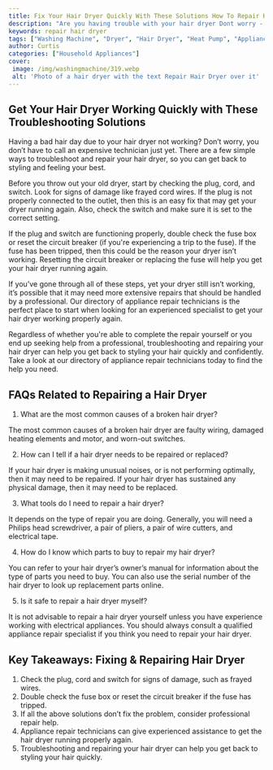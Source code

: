 ```yaml
---
title: Fix Your Hair Dryer Quickly With These Solutions How To Repair Hair Dryer
description: "Are you having trouble with your hair dryer Dont worry - weve got you covered Read this blog post to find out how to fix it quickly with our simple solutions"
keywords: repair hair dryer
tags: ["Washing Machine", "Dryer", "Hair Dryer", "Heat Pump", "Appliance Repair", "Laundry Appliances"]
author: Curtis
categories: ["Household Appliances"]
cover: 
 image: /img/washingmachine/319.webp
 alt: 'Photo of a hair dryer with the text Repair Hair Dryer over it'
---
```

## Get Your Hair Dryer Working Quickly with These Troubleshooting Solutions

Having a bad hair day due to your hair dryer not working? Don’t worry, you don’t have to call an expensive technician just yet. There are a few simple ways to troubleshoot and repair your hair dryer, so you can get back to styling and feeling your best.

Before you throw out your old dryer, start by checking the plug, cord, and switch. Look for signs of damage like frayed cord wires. If the plug is not properly connected to the outlet, then this is an easy fix that may get your dryer running again. Also, check the switch and make sure it is set to the correct setting.

If the plug and switch are functioning properly, double check the fuse box or reset the circuit breaker (if you're experiencing a trip to the fuse). If the fuse has been tripped, then this could be the reason your dryer isn’t working. Resetting the circuit breaker or replacing the fuse will help you get your hair dryer running again. 

If you’ve gone through all of these steps, yet your dryer still isn’t working, it’s possible that it may need more extensive repairs that should be handled by a professional. Our directory of appliance repair technicians is the perfect place to start when looking for an experienced specialist to get your hair dryer working properly again. 

Regardless of whether you're able to complete the repair yourself or you end up seeking help from a professional, troubleshooting and repairing your hair dryer can help you get back to styling your hair quickly and confidently. Take a look at our directory of appliance repair technicians today to find the help you need.

## FAQs Related to Repairing a Hair Dryer 

1. What are the most common causes of a broken hair dryer? 

The most common causes of a broken hair dryer are faulty wiring, damaged heating elements and motor, and worn-out switches. 

2. How can I tell if a hair dryer needs to be repaired or replaced?

If your hair dryer is making unusual noises, or is not performing optimally, then it may need to be repaired. If your hair dryer has sustained any physical damage, then it may need to be replaced. 

3. What tools do I need to repair a hair dryer? 

It depends on the type of repair you are doing. Generally, you will need a Philips head screwdriver, a pair of pliers, a pair of wire cutters, and electrical tape. 

4. How do I know which parts to buy to repair my hair dryer? 

You can refer to your hair dryer’s owner’s manual for information about the type of parts you need to buy. You can also use the serial number of the hair dryer to look up replacement parts online. 

5. Is it safe to repair a hair dryer myself? 

It is not advisable to repair a hair dryer yourself unless you have experience working with electrical appliances. You should always consult a qualified appliance repair specialist if you think you need to repair your hair dryer.

## Key Takeaways: Fixing & Repairing Hair Dryer
1. Check the plug, cord and switch for signs of damage, such as frayed wires.
2. Double check the fuse box or reset the circuit breaker if the fuse has tripped.
3. If all the above solutions don’t fix the problem, consider professional repair help.
4. Appliance repair technicians can give experienced assistance to get the hair dryer running properly again.
5. Troubleshooting and repairing your hair dryer can help you get back to styling your hair quickly.
